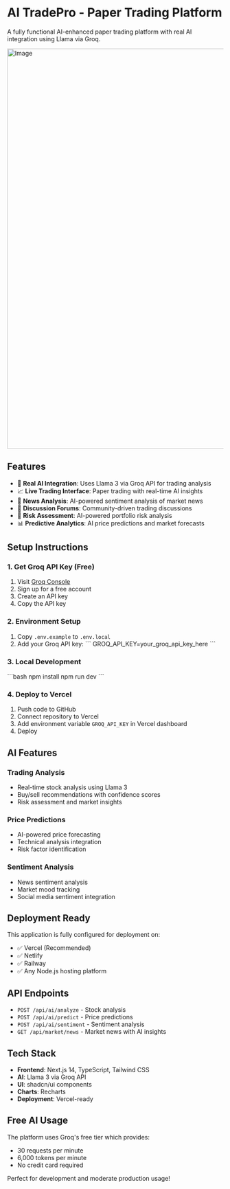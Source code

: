 # AI TradePro - Paper Trading Platform

A fully functional AI-enhanced paper trading platform with real AI integration using Llama via Groq.

<img width="1896" height="932" alt="Image" src="https://github.com/user-attachments/assets/4ff146fa-4302-463e-b134-6789040d0ca3" />

## Features

- 🤖 **Real AI Integration**: Uses Llama 3 via Groq API for trading analysis
- 📈 **Live Trading Interface**: Paper trading with real-time AI insights
- 📰 **News Analysis**: AI-powered sentiment analysis of market news
- 💬 **Discussion Forums**: Community-driven trading discussions
- 🎯 **Risk Assessment**: AI-powered portfolio risk analysis
- 📊 **Predictive Analytics**: AI price predictions and market forecasts

## Setup Instructions

### 1. Get Groq API Key (Free)
1. Visit [Groq Console](https://console.groq.com/)
2. Sign up for a free account
3. Create an API key
4. Copy the API key

### 2. Environment Setup
1. Copy `.env.example` to `.env.local`
2. Add your Groq API key:
   \`\`\`
   GROQ_API_KEY=your_groq_api_key_here
   \`\`\`

### 3. Local Development
\`\`\`bash
npm install
npm run dev
\`\`\`

### 4. Deploy to Vercel
1. Push code to GitHub
2. Connect repository to Vercel
3. Add environment variable `GROQ_API_KEY` in Vercel dashboard
4. Deploy

## AI Features

### Trading Analysis
- Real-time stock analysis using Llama 3
- Buy/sell recommendations with confidence scores
- Risk assessment and market insights

### Price Predictions
- AI-powered price forecasting
- Technical analysis integration
- Risk factor identification

### Sentiment Analysis
- News sentiment analysis
- Market mood tracking
- Social media sentiment integration

## Deployment Ready

This application is fully configured for deployment on:
- ✅ Vercel (Recommended)
- ✅ Netlify
- ✅ Railway
- ✅ Any Node.js hosting platform

## API Endpoints

- `POST /api/ai/analyze` - Stock analysis
- `POST /api/ai/predict` - Price predictions
- `POST /api/ai/sentiment` - Sentiment analysis
- `GET /api/market/news` - Market news with AI insights

## Tech Stack

- **Frontend**: Next.js 14, TypeScript, Tailwind CSS
- **AI**: Llama 3 via Groq API
- **UI**: shadcn/ui components
- **Charts**: Recharts
- **Deployment**: Vercel-ready

## Free AI Usage

The platform uses Groq's free tier which provides:
- 30 requests per minute
- 6,000 tokens per minute
- No credit card required

Perfect for development and moderate production usage!
